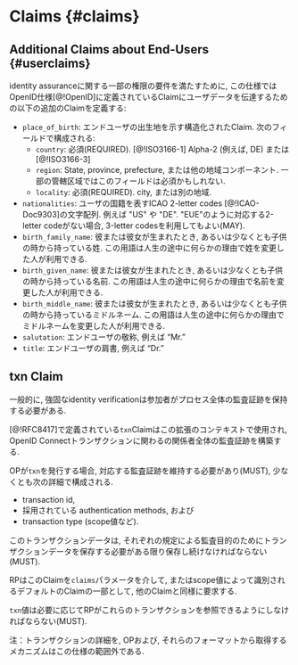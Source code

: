 # Claims {#claims}

## Additional Claims about End-Users {#userclaims}

identity assuranceに関する一部の権限の要件を満たすために, この仕様ではOpenID仕様[@!OpenID]に定義されているClaimにユーザデータを伝達するための以下の追加のClaimを定義する:

* `place_of_birth`: エンドユーザの出生地を示す構造化されたClaim. 次のフィールドで構成される:
	* `country`: 必須(REQUIRED). [@!ISO3166-1] Alpha-2 (例えば, DE) または [@!ISO3166-3] 
	* `region`: State, province, prefecture, または他の地域コンポーネント. 一部の管轄区域ではこのフィールドは必須かもしれない.
	* `locality`: 必須(REQUIRED). city, または別の地域.
* `nationalities`: ユーザの国籍を表すICAO 2-letter codes [@!ICAO-Doc9303]の文字配列. 例えば "US" や "DE". "EUE"のように対応する2-letter codeがない場合, 3-letter codesを利用してもよい(MAY).
* `birth_family_name`: 彼または彼女が生まれたとき, あるいは少なくとも子供の時から持っている姓. この用語は人生の途中に何らかの理由で姓を変更した人が利用できる.
* `birth_given_name`: 彼または彼女が生まれたとき, あるいは少なくとも子供の時から持っている名前. この用語は人生の途中に何らかの理由で名前を変更した人が利用できる.
* `birth_middle_name`: 彼または彼女が生まれたとき, あるいは少なくとも子供の時から持っているミドルネーム. この用語は人生の途中に何らかの理由でミドルネームを変更した人が利用できる.
* `salutation`: エンドユーザの敬称, 例えば “Mr.”
* `title`: エンドユーザの肩書, 例えば “Dr.”

## txn Claim

一般的に, 強固なidentity verificationは参加者がプロセス全体の監査証跡を保持する必要がある.

[@!RFC8417]で定義されている`txn`Claimはこの拡張のコンテキストで使用され, OpenID Connectトランザクションに関わるの関係者全体の監査証跡を構築する.

OPが`txn`を発行する場合, 対応する監査証跡を維持する必要があり(MUST), 少なくとも次の詳細で構成される.

* transaction id,
* 採用されている authentication methods, および
* transaction type (scope値など).

このトランザクションデータは, それぞれの規定による監査目的のためにトランザクションデータを保存する必要がある限り保存し続けなければならない(MUST).

RPはこのClaimを`claims`パラメータを介して, またはscope値によって識別されるデフォルトのClaimの一部として, 他のClaimと同様に要求する.

`txn`値は必要に応じてRPがこれらのトランザクションを参照できるようにしなければならない(MUST).

注：トランザクションの詳細を, OPおよび, それらのフォーマットから取得するメカニズムはこの仕様の範囲外である.
    



